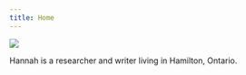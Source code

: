 ```yaml
---
title: Home
---
```

<img src="/assets/photo.jpg" class="w-full max-w-[18rem] mx-auto pb-4" />

Hannah is a researcher and writer living in Hamilton, Ontario.

